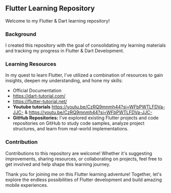 ## Flutter Learning Repository

Welcome to my Flutter & Dart learning repository!
### Background

I created this repository with the goal of consolidating my learning materials and tracking my progress in Flutter & Dart Development.

### Learning Resources

In my quest to learn Flutter, I've utilized a combination of resources to gain insights, deepen my understanding, and hone my skills:

- Official Documentation
- https://dart-tutorial.com/
- https://flutter-tutorial.net/
- **Youtube tutorials** https://youtu.be/CzRQ9mnmh44?si=WFbPWTLFDVa-JJC- & https://youtu.be/CzRQ9mnmh44?si=WFbPWTLFDVa-JJC-
- **GitHub Repositories:** I've explored existing Flutter projects and code repositories on GitHub to study code samples, analyze project structures, and learn from real-world implementations.




### Contribution

Contributions to this repository are welcome! Whether it's suggesting improvements, sharing resources, or collaborating on projects, feel free to get involved and help shape this learning journey.

Thank you for joining me on this Flutter learning adventure! Together, let's explore the endless possibilities of Flutter development and build amazing mobile experiences.
